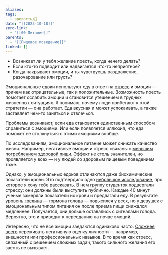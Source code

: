 ```yaml
---
aliases: 
tags:
  - зрелость/🌱
date: "[[2023-10-18]]"
zero-link:
  - "[[00 Питание]]"
parents:
  - "[[Пищевое поведение]]"
linked: []
---
```

- Возникает ли у тебя желание поесть, когда нечего делать?
- Если кто-то подводит или надвигается что-то неприятное?
- Когда накрывают эмоции, и ты чувствуешь раздражение, разочарование или грусть?

Эмоциональные едоки используют еду в ответ на [стресс](Стресс.md) и эмоции — причем как отрицательные, так и положительные. Возможность поесть помогает ослабить эмоции и становится утешением в трудных жизненных ситуациях. Я понимаю, почему люди прибегают к этой стратегии — она работает. Еда вкусная и может успокаивать, а также заставляет чем-то заняться и отвлечься.

Проблемы возникают, если еда становится единственным способом справиться с эмоциями. Или если появляется иллюзия, что еда поможет не столкнуться с этими эмоциями вообще.

По исследованиям, эмоциональное питание может снижать качество жизни. Например, негативные эмоции и стресс связаны с [меньшим потреблением здоровой пищи](https://www.tandfonline.com/doi/full/10.1080/17437199.2021.1923406). Эффект не столь значителен, но проявляется у всех — и у людей со здоровым пищевым поведением тоже.

Однако, у эмоциональных едоков отличаются даже биохимические показатели крови. Это подтвердило одно [небольшое исследование](https://www.sciencedirect.com/science/article/abs/pii/S0195666313004741?via%3Dihub), про которое я хочу тебе рассказать. В нем группу студенток подвергали стрессу: они должны были выступить публично. Каждые 40 минут ученые замеряли показатели их крови и предлагали еду. В результате уровень [грелина](Грелин.md) — гормона голода — повысился у всех, но у девушек с эмоциональным типом питания он после приема пищи снижался медленнее. Получается, они дольше оставались с сигналами голода. Вероятно, это и приводит к перееданию на почве эмоций.

Интересно, что не все эмоции заедаются одинаково часто. [Сложнее всего](https://pubmed.ncbi.nlm.nih.gov/20298730/) переживать негативную оценку личности — например, внешности или профессиональных навыков. В то время как cтресс, связанный с решением сложных задач, такого сильного желания его заесть не вызывает.